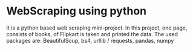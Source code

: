 # WebScraping using python
It is a python based web scraping mini-project. In this project, one page, consists of books, of Flipkart is taken and printed the data.
The used packages are: BeautifulSoup, bs4, urllib / requests, pandas, numpy
